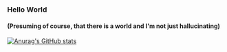 ### Hello World
#### (Presuming of course, that there is a world and I'm not just hallucinating)
[![Anurag's GitHub stats](https://github-readme-stats.vercel.app/api?username=logabe)](https://github.com/anuraghazra/github-readme-stats)
<!--
**Logabe/Logabe** is a ✨ _special_ ✨ repository because its `README.md` (this file) appears on your GitHub profile.

Here are some ideas to get you started:

- 🔭 I’m currently working on ...
- 🌱 I’m currently learning ...
- 👯 I’m looking to collaborate on ...
- 🤔 I’m looking for help with ...
- 💬 Ask me about ...
- 📫 How to reach me: ...
- 😄 Pronouns: ...
- ⚡ Fun fact: ...
-->
